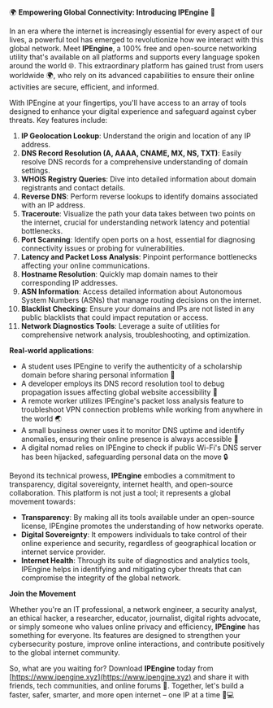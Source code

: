 🌍 **Empowering Global Connectivity: Introducing IPEngine** 🚀

In an era where the internet is increasingly essential for every aspect of our lives, a powerful tool has emerged to revolutionize how we interact with this global network. Meet **IPEngine**, a 100% free and open-source networking utility that's available on all platforms and supports every language spoken around the world 🌐. This extraordinary platform has gained trust from users worldwide 🌍, who rely on its advanced capabilities to ensure their online activities are secure, efficient, and informed.

With IPEngine at your fingertips, you'll have access to an array of tools designed to enhance your digital experience and safeguard against cyber threats. Key features include:

1.  **IP Geolocation Lookup**: Understand the origin and location of any IP address.
2.  **DNS Record Resolution (A, AAAA, CNAME, MX, NS, TXT)**: Easily resolve DNS records for a comprehensive understanding of domain settings.
3.  **WHOIS Registry Queries**: Dive into detailed information about domain registrants and contact details.
4.  **Reverse DNS**: Perform reverse lookups to identify domains associated with an IP address.
5.  **Traceroute**: Visualize the path your data takes between two points on the internet, crucial for understanding network latency and potential bottlenecks.
6.  **Port Scanning**: Identify open ports on a host, essential for diagnosing connectivity issues or probing for vulnerabilities.
7.  **Latency and Packet Loss Analysis**: Pinpoint performance bottlenecks affecting your online communications.
8.  **Hostname Resolution**: Quickly map domain names to their corresponding IP addresses.
9.  **ASN Information**: Access detailed information about Autonomous System Numbers (ASNs) that manage routing decisions on the internet.
10. **Blacklist Checking**: Ensure your domains and IPs are not listed in any public blacklists that could impact reputation or access.
11. **Network Diagnostics Tools**: Leverage a suite of utilities for comprehensive network analysis, troubleshooting, and optimization.

**Real-world applications**:

-   A student uses IPEngine to verify the authenticity of a scholarship domain before sharing personal information 📝
-   A developer employs its DNS record resolution tool to debug propagation issues affecting global website accessibility 🔀
-   A remote worker utilizes IPEngine's packet loss analysis feature to troubleshoot VPN connection problems while working from anywhere in the world 🌏
-   A small business owner uses it to monitor DNS uptime and identify anomalies, ensuring their online presence is always accessible 👥
-   A digital nomad relies on IPEngine to check if public Wi-Fi's DNS server has been hijacked, safeguarding personal data on the move 🔒

Beyond its technical prowess, **IPEngine** embodies a commitment to transparency, digital sovereignty, internet health, and open-source collaboration. This platform is not just a tool; it represents a global movement towards:

-   **Transparency**: By making all its tools available under an open-source license, IPEngine promotes the understanding of how networks operate.
-   **Digital Sovereignty**: It empowers individuals to take control of their online experience and security, regardless of geographical location or internet service provider.
-   **Internet Health**: Through its suite of diagnostics and analytics tools, IPEngine helps in identifying and mitigating cyber threats that can compromise the integrity of the global network.

**Join the Movement**

Whether you're an IT professional, a network engineer, a security analyst, an ethical hacker, a researcher, educator, journalist, digital rights advocate, or simply someone who values online privacy and efficiency, **IPEngine** has something for everyone. Its features are designed to strengthen your cybersecurity posture, improve online interactions, and contribute positively to the global internet community.

So, what are you waiting for? Download **IPEngine** today from [https://www.ipengine.xyz](https://www.ipengine.xyz) and share it with friends, tech communities, and online forums 🤝. Together, let's build a faster, safer, smarter, and more open internet – one IP at a time 🔑💻